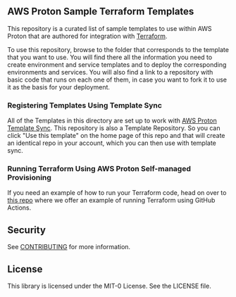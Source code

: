## AWS Proton Sample Terraform Templates

This repository is a curated list of sample templates to use within AWS Proton that are authored for integration with [Terraform](https://www.terraform.io/).

To use this repository, browse to the folder that corresponds to the template that you want to use. You will find there all the information you need to create environment and service templates and to deploy the corresponding environments and services. You will also find a link to a repository with basic code that runs on each one of them, in case you want to fork it to use it as the basis for your deployment.

### Registering Templates Using Template Sync
All of the Templates in this directory are set up to work with [AWS Proton Template Sync](https://docs.aws.amazon.com/proton/latest/adminguide/create-template-sync.html). This repository is also a Template Repository. So you can click "Use this template" on the home page of this repo and that will create an identical repo in your account, which you can then use with template sync.

### Running Terraform Using AWS Proton Self-managed Provisioning
If you need an example of how to run your Terraform code, head on over to [this repo](https://github.com/aws-samples/aws-proton-terraform-github-actions-sample) where we offer an example of running Terraform using GitHub Actions.

## Security

See [CONTRIBUTING](CONTRIBUTING.md#security-issue-notifications) for more information.

## License

This library is licensed under the MIT-0 License. See the LICENSE file.

 

       
  
 
 
 
